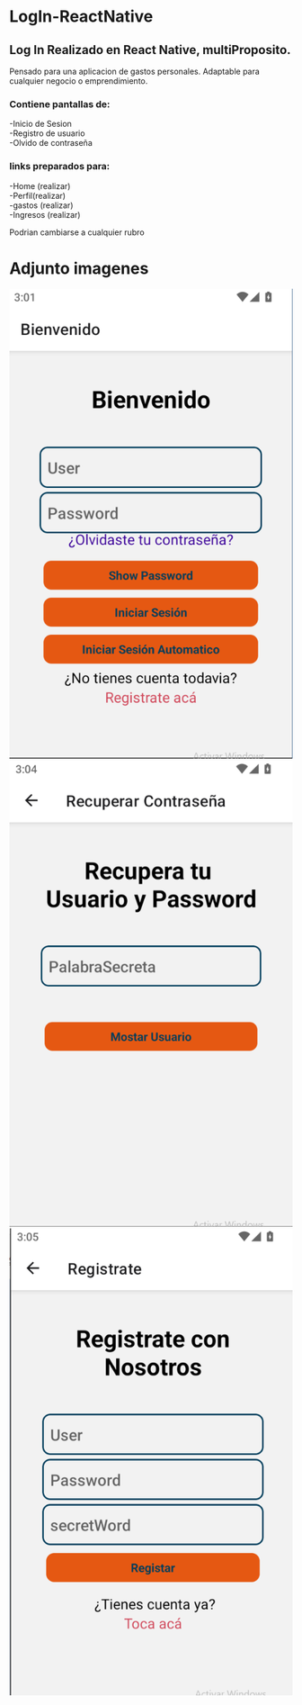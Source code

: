 # LogIn-ReactNative


## Log In Realizado en React Native, multiProposito. 
Pensado para una aplicacion de gastos personales.
Adaptable para cualquier negocio o emprendimiento.


### Contiene pantallas de:


-Inicio de Sesion  
-Registro de usuario  
-Olvido de contraseña  


### links preparados para:

-Home (realizar)  
-Perfil(realizar)  
-gastos (realizar)  
-Ingresos (realizar)  

Podrian cambiarse a cualquier rubro

# Adjunto imagenes

![](https://github.com/Uboras/LogIn-ReactNative/blob/main/firstPAGE.png)  
![](https://github.com/Uboras/LogIn-ReactNative/blob/main/SecondPage.png)  
![](https://github.com/Uboras/LogIn-ReactNative/blob/main/3PAGE.png)  

